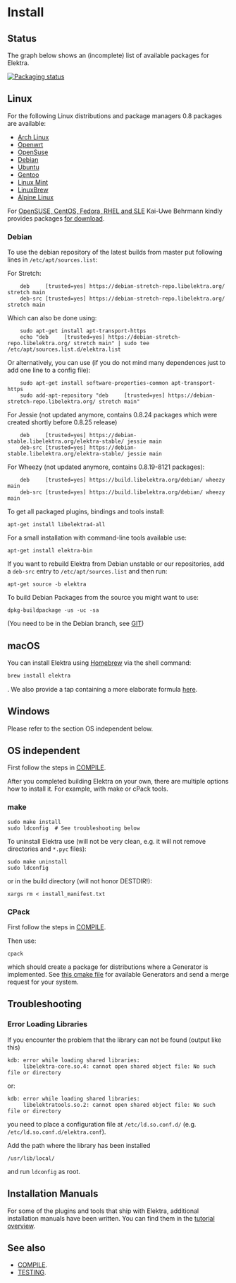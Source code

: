 # Install

## Status

The graph below shows an (incomplete) list of available packages for Elektra.

[![Packaging status](https://repology.org/badge/vertical-allrepos/elektra.svg)](https://repology.org/metapackage/elektra/versions)

## Linux

For the following Linux distributions and package managers 0.8 packages are available:

- [Arch Linux](https://aur.archlinux.org/packages/elektra/)
- [Openwrt](https://github.com/openwrt/packages/tree/master/libs/elektra)
- [OpenSuse](https://software.opensuse.org/package/elektra)
- [Debian](https://packages.debian.org/de/jessie/libelektra4)
- [Ubuntu](https://launchpad.net/ubuntu/+source/elektra)
- [Gentoo](http://packages.gentoo.org/package/app-admin/elektra)
- [Linux Mint](https://community.linuxmint.com/software/view/elektra-bin)
- [LinuxBrew](https://github.com/Linuxbrew/homebrew-core/blob/master/Formula/elektra.rb)
- [Alpine Linux](https://pkgs.alpinelinux.org/package/edge/testing/x86_64/elektra)

For [OpenSUSE, CentOS, Fedora, RHEL and SLE](https://build.opensuse.org/package/show/home:bekun:devel/elektra)
Kai-Uwe Behrmann kindly provides packages [for download](http://software.opensuse.org/download.html?project=home%3Abekun%3Adevel&package=libelektra4).

### Debian

To use the debian repository of the latest builds from master put following lines in
`/etc/apt/sources.list`:

For Stretch:

        deb     [trusted=yes] https://debian-stretch-repo.libelektra.org/ stretch main
        deb-src [trusted=yes] https://debian-stretch-repo.libelektra.org/ stretch main

Which can also be done using:

        sudo apt-get install apt-transport-https
        echo "deb     [trusted=yes] https://debian-stretch-repo.libelektra.org/ stretch main" | sudo tee /etc/apt/sources.list.d/elektra.list

Or alternatively, you can use (if you do not mind many dependences just to add one line to a config file):

        sudo apt-get install software-properties-common apt-transport-https
        sudo add-apt-repository "deb     [trusted=yes] https://debian-stretch-repo.libelektra.org/ stretch main"

For Jessie (not updated anymore, contains 0.8.24 packages which were created shortly before 0.8.25 release)

        deb     [trusted=yes] https://debian-stable.libelektra.org/elektra-stable/ jessie main
        deb-src [trusted=yes] https://debian-stable.libelektra.org/elektra-stable/ jessie main

For Wheezy (not updated anymore, contains 0.8.19-8121 packages):

        deb     [trusted=yes] https://build.libelektra.org/debian/ wheezy main
        deb-src [trusted=yes] https://build.libelektra.org/debian/ wheezy main

To get all packaged plugins, bindings and tools install:

    apt-get install libelektra4-all

For a small installation with command-line tools available use:

    apt-get install elektra-bin

If you want to rebuild Elektra from Debian unstable or
our repositories, add a `deb-src` entry to `/etc/apt/sources.list`
and then run:

    apt-get source -b elektra

To build Debian Packages from the source you might want to use:

    dpkg-buildpackage -us -uc -sa

(You need to be in the Debian branch, see [GIT](GIT.md))

## macOS

You can install Elektra using [Homebrew](http://brew.sh) via the shell command:

```sh
brew install elektra
```

. We also provide a tap containing a more elaborate formula [here](http://github.com/ElektraInitiative/homebrew-elektra).

## Windows

Please refer to the section OS independent below.

## OS independent

First follow the steps in [COMPILE](COMPILE.md).

After you completed building Elektra on your own, there are multiple options  how to install it. For example, with make or cPack tools.

### make

    sudo make install
    sudo ldconfig  # See troubleshooting below

To uninstall Elektra use (will not be very clean,
e.g. it will not remove directories and `*.pyc` files):

    sudo make uninstall
    sudo ldconfig

or in the build directory (will not honor DESTDIR!):

    xargs rm < install_manifest.txt

### CPack

First follow the steps in [COMPILE](COMPILE.md).

Then use:

    cpack

which should create a package for distributions where a Generator is
implemented. See [this cmake file](/cmake/ElektraPackaging.cmake) for available Generators
and send a merge request for your system.

## Troubleshooting

### Error Loading Libraries

If you encounter the problem that the library can not be found (output like this)

    kdb: error while loading shared libraries:
         libelektra-core.so.4: cannot open shared object file: No such file or directory

or:

    kdb: error while loading shared libraries:
         libelektratools.so.2: cannot open shared object file: No such file or directory

you need to place a configuration file at `/etc/ld.so.conf.d/` (e.g. `/etc/ld.so.conf.d/elektra.conf`).

Add the path where the library has been installed

    /usr/lib/local/

and run `ldconfig` as root.

## Installation Manuals

For some of the plugins and tools that ship with Elektra,
additional installation manuals have been written.
You can find them in the [tutorial overview](tutorials/README.md).

## See also

- [COMPILE](COMPILE.md).
- [TESTING](TESTING.md).
